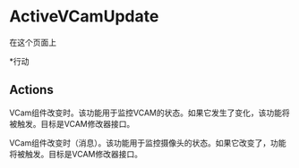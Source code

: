 # ActiveVCamUpdate

在这个页面上 

  *行动





## Actions

VCam组件改变时。该功能用于监控VCAM的状态。如果它发生了变化，该功能将被触发。目标是VCAM修改器接口。

VCam组件改变时（消息）。该功能用于监控摄像头的状态。如果它改变了，功能将被触发。目标是VCAM修改器接口。
